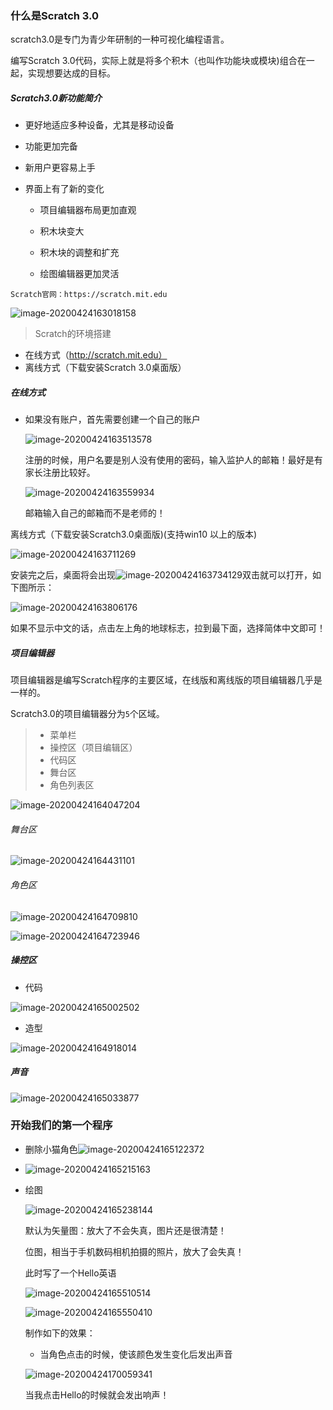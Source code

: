 ### 什么是Scratch 3.0

scratch3.0是专门为青少年研制的一种可视化编程语言。

编写Scratch 3.0代码，实际上就是将多个积木（也叫作功能块或模块)组合在一起，实现想要达成的目标。

##### Scratch3.0新功能简介

- 更好地适应多种设备，尤其是移动设备

- 功能更加完备

- 新用户更容易上手

- 界面上有了新的变化

  - 项目编辑器布局更加直观

  - 积木块变大

  - 积木块的调整和扩充

  - 绘图编辑器更加灵活

`Scratch官网：https://scratch.mit.edu`

![image-20200424163018158](images/image-20200424163018158.png)

> Scratch的环境搭建

- 在线方式（http://scratch.mit.edu）
- 离线方式（下载安装Scratch 3.0桌面版）

##### 在线方式

- 如果没有账户，首先需要创建一个自己的账户

  ![image-20200424163513578](images/image-20200424163513578.png)

  注册的时候，用户名要是别人没有使用的密码，输入监护人的邮箱！最好是有家长注册比较好。

  ![image-20200424163559934](images/image-20200424163559934.png)

  邮箱输入自己的邮箱而不是老师的！

离线方式（下载安装Scratch3.0桌面版)(支持win10 以上的版本)

![image-20200424163711269](images/image-20200424163711269.png)

安装完之后，桌面将会出现![image-20200424163734129](images/image-20200424163734129.png)双击就可以打开，如下图所示：

![image-20200424163806176](images/image-20200424163806176.png)

如果不显示中文的话，点击左上角的地球标志，拉到最下面，选择简体中文即可！

##### 项目编辑器

项目编辑器是编写Scratch程序的主要区域，在线版和离线版的项目编辑器几乎是一样的。

Scratch3.0的项目编辑器分为`5`个区域。

> - 菜单栏
> - 操控区（项目编辑区）
> - 代码区
> - 舞台区
> - 角色列表区

![image-20200424164047204](images/image-20200424164047204.png)

###### 舞台区

![image-20200424164431101](images/image-20200424164431101.png)

###### 角色区

![image-20200424164709810](images/image-20200424164709810.png)

![image-20200424164723946](images/image-20200424164723946.png)

##### 操控区

- 代码

![image-20200424165002502](images/image-20200424165002502.png)

- 造型

![image-20200424164918014](images/image-20200424164918014.png)

##### 声音

![image-20200424165033877](images/image-20200424165033877.png)

### 开始我们的第一个程序

- 删除小猫角色![image-20200424165122372](images/image-20200424165122372.png)

- ![image-20200424165215163](images/image-20200424165215163.png)

- 绘图

  ![image-20200424165238144](images/image-20200424165238144.png)

  默认为矢量图：放大了不会失真，图片还是很清楚！

  位图，相当于手机数码相机拍摄的照片，放大了会失真！

  此时写了一个Hello英语

  ![image-20200424165510514](images/image-20200424165510514.png)

  ![image-20200424165550410](images/image-20200424165550410.png)

  制作如下的效果：

  - 当角色点击的时候，使该颜色发生变化后发出声音

  ![image-20200424170059341](images/image-20200424170059341.png)

  当我点击Hello的时候就会发出响声！